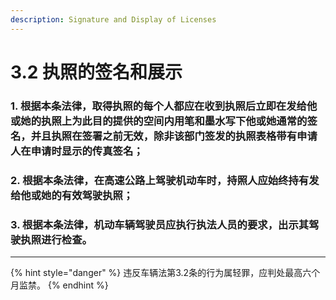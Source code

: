 ```yaml
---
description: Signature and Display of Licenses
---
```


# 3.2 执照的签名和展示

### 1. 根据本条法律，取得执照的每个人都应在收到执照后立即在发给他或她的执照上为此目的提供的空间内用笔和墨水写下他或她通常的签名，并且执照在签署之前无效，除非该部门签发的执照表格带有申请人在申请时显示的传真签名；


### 2. 根据本条法律，在高速公路上驾驶机动车时，持照人应始终持有发给他或她的有效驾驶执照；


### 3. 根据本条法律，机动车辆驾驶员应执行执法人员的要求，出示其驾驶执照进行检查。

***

{% hint style="danger" %}
违反车辆法第3.2条的行为属轻罪，应判处最高六个月监禁。
{% endhint %}